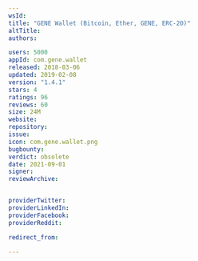 ```yaml
---
wsId: 
title: "GENE Wallet (Bitcoin, Ether, GENE, ERC-20)"
altTitle: 
authors:

users: 5000
appId: com.gene.wallet
released: 2018-03-06
updated: 2019-02-08
version: "1.4.1"
stars: 4
ratings: 96
reviews: 60
size: 24M
website: 
repository: 
issue: 
icon: com.gene.wallet.png
bugbounty: 
verdict: obsolete
date: 2021-09-01
signer: 
reviewArchive:


providerTwitter: 
providerLinkedIn: 
providerFacebook: 
providerReddit: 

redirect_from:

---
```



